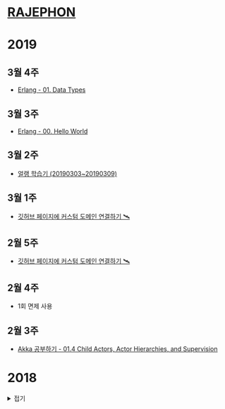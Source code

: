 # [RAJEPHON](https://blog.rajephon.dev)

# 2019

## 3월 4주

- [Erlang - 01. Data Types](https://blog.rajephon.dev/2019/03/24/erlang-01-data-types/)

## 3월 3주

- [Erlang - 00. Hello World](https://blog.rajephon.dev/2019/03/13/erlang-00-hello-world/)

## 3월 2주

- [얼랭 학습기 (20190303~20190309)](https://blog.rajephon.dev/2019/03/09/erlang-learned-20190303-20190309/)

## 3월 1주

- [깃허브 페이지에 커스텀 도메인 연결하기 🛰](https://blog.rajephon.dev/2019/03/01/github-custom-domain-with-cloudflare/)

## 2월 5주

- [깃허브 페이지에 커스텀 도메인 연결하기 🛰](https://blog.rajephon.dev/2019/03/01/github-custom-domain-with-cloudflare/)

## 2월 4주

- 1회 면제 사용

## 2월 3주

- [Akka 공부하기 - 01.4 Child Actors, Actor Hierarchies, and Supervision](https://blog.rajephon.dev/2019/02/17/akka-04/)

# 2018
<details>
<summary> 접기 </summary>

## 12월 2주

- [Akka 공부하기 - 01.3 Props와 and IActorRef](https://blog.rajephon.dev/2018/12/14/akka-03/)

## 12월 1주

- [Akka 공부하기 - 01.2 메세지 정의 및 핸들링](https://blog.rajephon.dev/2018/12/08/akka-02/)

## 11월 5주

- [Akka 공부하기 - 01.액터(Actors)와 액터시스템(ActorSystem)](https://blog.rajephon.dev/2018/12/02/akka-01/)

## 11월 4주

- [Akka 공부하기 - 00.액터 모델이란?](https://blog.rajephon.dev/2018/11/25/akka-00/)

## 11월 3주

- 벌금

## 11월 2주

- [OpenWrt 패키지 빌드 환경 세팅하기](https://blog.rajephon.dev/2018/11/09/build-openwrt-00/)

## 11월 1주

- 1회 면제 사용

## 10월 4주

- [Unity - 선 샤프트(Sun shafts) / 볼류메트릭 라이팅(Volumetric Lighting) 효과 이용하기](https://blog.rajephon.dev/2018/10/28/unity-using-sun-shafts/)

## 10월 3주

- [Amazon Linux AMI에서 midi를 mp3, ogg로 변환하기](https://blog.rajephon.dev/2018/10/19/convert-midi-to-mp3-ogg-on-aws-linux/)

## 10월 2주

- [프로그래머스 문제풀이 고득점 Kit 해시 - 베스트앨범](https://blog.rajephon.dev/2018/10/14/programmers-solution-hash-best-album/)
- [프로그래머스 문제풀이 level3 - 야근 지수](https://blog.rajephon.dev/2018/10/14/programmers-solution-level3-no-overtime/)
- [error: no matching function for call to ‘regex_replace(std::string&, std::regex&, const char [1])’](https://blog.rajephon.dev/2018/10/13/no-matching-function-for-call-to-regex_replace/)


## 10월 1주

- [아마존 SES 세팅부터 Node.js 활용 메일 전송까지](https://blog.rajephon.dev/2018/10/06/Amazon-SES-Setup-00/)

</details>

